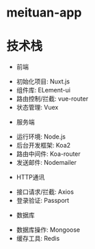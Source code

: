 # meituan-app
# 技术栈
+ 前端
 - 初始化项目: Nuxt.js
 - 组件库: ELement-ui
 - 路由控制/拦截: vue-router
 - 状态管理: Vuex
+ 服务端
 - 运行环境: Node.js
 - 后台开发框架: Koa2
 - 路由中间件: Koa-router
 - 发送邮件: Nodemailer
+ HTTP通讯
 - 接口请求/拦截: Axios
 - 登录验证: Passport
+ 数据库
 - 数据库操作: Mongoose
 - 缓存工具: Redis
